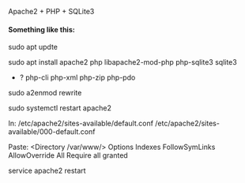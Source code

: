 Apache2 + PHP + SQLite3

#### Something like this:

sudo apt updte

sudo apt install apache2 php libapache2-mod-php php-sqlite3 sqlite3
- ? php-cli php-xml php-zip php-pdo

sudo a2enmod rewrite

sudo systemctl restart apache2

In:
/etc/apache2/sites-available/default.conf
/etc/apache2/sites-available/000-default.conf

Paste:
<Directory /var/www/>
    Options Indexes FollowSymLinks
    AllowOverride All
    Require all granted
</Directory>

service apache2 restart